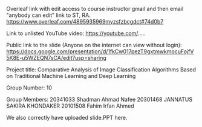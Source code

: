 Overleaf link with edit access to course instructor gmail and then email "anybody can edit" link to ST, RA.
https://www.overleaf.com/4895935969myzsfzbcgdct#74d0b7

Link to unlisted YouTube video:
https://youtube.com/.....

Public link to the slide (Anyone on the internet can view without login):
https://docs.google.com/presentation/d/1fkCw017pezT9gxtmwkmocuFojfV5K8E-u5WZEQN7sCA/edit?usp=sharing

Project title:
Comparative Analysis of Image Classification Algorithms  Based on Traditional Machine  Learning and Deep Learning 


Group Number:
10

Group Members:
20341033 Shadman Ahmad Nafee
20301468 JANNATUS SAKIRA KHONDAKER
20101508 Fahim Irfan Ahmed




We also correctly have uploaded slide.PPT here.

